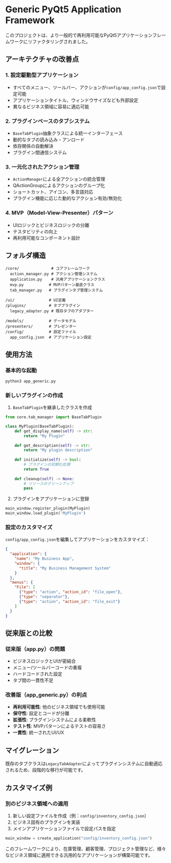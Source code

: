 # Generic PyQt5 Application Framework

このプロジェクトは、より一般的で再利用可能なPyQt5アプリケーションフレームワークにリファクタリングされました。

## アーキテクチャの改善点

### 1. 設定駆動型アプリケーション
- すべてのメニュー、ツールバー、アクションが`config/app_config.json`で設定可能
- アプリケーションタイトル、ウィンドウサイズなども外部設定
- 異なるビジネス領域に容易に適応可能

### 2. プラグインベースのタブシステム
- `BaseTabPlugin`抽象クラスによる統一インターフェース
- 動的なタブの読み込み・アンロード
- 依存関係の自動解決
- プラグイン間通信システム

### 3. 一元化されたアクション管理
- `ActionManager`による全アクションの統合管理
- QActionGroupによるアクションのグループ化
- ショートカット、アイコン、多言語対応
- プラグイン機能に応じた動的なアクション有効/無効化

### 4. MVP（Model-View-Presenter）パターン
- UIロジックとビジネスロジックの分離
- テスタビリティの向上
- 再利用可能なコンポーネント設計

## フォルダ構造

```
/core/              # コアフレームワーク
  action_manager.py # アクション管理システム
  application.py    # 汎用アプリケーションクラス
  mvp.py           # MVPパターン基底クラス
  tab_manager.py   # プラグインタブ管理システム

/ui/               # UI定義
/plugins/          # タブプラグイン
  legacy_adapter.py # 既存タブのアダプター
  
/models/           # データモデル
/presenters/       # プレゼンター
/config/           # 設定ファイル
  app_config.json  # アプリケーション設定
```

## 使用方法

### 基本的な起動
```bash
python3 app_generic.py
```

### 新しいプラグインの作成

1. `BaseTabPlugin`を継承したクラスを作成
```python
from core.tab_manager import BaseTabPlugin

class MyPlugin(BaseTabPlugin):
    def get_display_name(self) -> str:
        return "My Plugin"
    
    def get_description(self) -> str:
        return "My plugin description"
    
    def initialize(self) -> bool:
        # プラグインの初期化処理
        return True
    
    def cleanup(self) -> None:
        # リソースのクリーンアップ
        pass
```

2. プラグインをアプリケーションに登録
```python
main_window.register_plugin(MyPlugin)
main_window.load_plugin('MyPlugin')
```

### 設定のカスタマイズ

`config/app_config.json`を編集してアプリケーションをカスタマイズ：

```json
{
  "application": {
    "name": "My Business App",
    "window": {
      "title": "My Business Management System"
    }
  },
  "menus": {
    "File": [
      {"type": "action", "action_id": "file_open"},
      {"type": "separator"},
      {"type": "action", "action_id": "file_exit"}
    ]
  }
}
```

## 従来版との比較

### 従来版（app.py）の問題
- ビジネスロジックとUIが密結合
- メニュー/ツールバーコードの重複
- ハードコードされた設定
- タブ間の一貫性不足

### 改善版（app_generic.py）の利点
- **再利用可能性**: 他のビジネス領域でも使用可能
- **保守性**: 設定とコードが分離
- **拡張性**: プラグインシステムによる柔軟性
- **テスト性**: MVPパターンによるテストの容易さ
- **一貫性**: 統一されたUI/UX

## マイグレーション

既存のタブクラスは`LegacyTabAdapter`によってプラグインシステムに自動適応されるため、段階的な移行が可能です。

## カスタマイズ例

### 別のビジネス領域への適用

1. 新しい設定ファイルを作成（例：`config/inventory_config.json`）
2. ビジネス固有のプラグインを実装
3. メインアプリケーションファイルで設定パスを指定

```python
main_window = create_application("config/inventory_config.json")
```

このフレームワークにより、在庫管理、顧客管理、プロジェクト管理など、様々なビジネス領域に適用できる汎用的なアプリケーションが構築可能です。